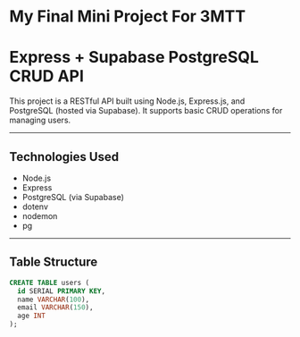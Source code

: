 # My Final Mini Project For 3MTT 
# Express + Supabase PostgreSQL CRUD API

This project is a RESTful API built using Node.js, Express.js, and PostgreSQL (hosted via Supabase). It supports basic CRUD operations for managing users.

---

## Technologies Used

- Node.js
- Express
- PostgreSQL (via Supabase)
- dotenv
- nodemon
- pg

---

## Table Structure

```sql
CREATE TABLE users (
  id SERIAL PRIMARY KEY,
  name VARCHAR(100),
  email VARCHAR(150),
  age INT
);
